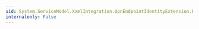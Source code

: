 ```yaml
---
uid: System.ServiceModel.XamlIntegration.UpnEndpointIdentityExtension.ProvideValue(System.IServiceProvider)
internalonly: False
---
```

